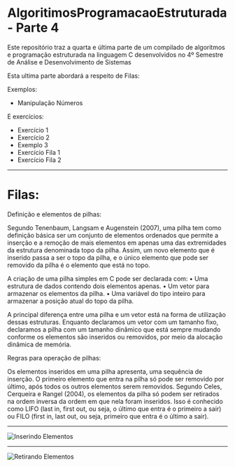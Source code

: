 # AlgoritimosProgramacaoEstruturada- Parte 4

Este repositório traz a quarta e última parte de um compilado de algoritmos e programação estruturada na linguagem C desenvolvidos no 4º Semestre de Análise e Desenvolvimento de Sistemas

Esta ultima parte abordará a respeito de Filas:

Exemplos: 
 
   - Manipulação Números
 
E exercícios:
 
   - Exercício 1
   - Exercício 2
   - Exemplo 3
   - Exercício Fila 1
   - Exercício Fila 2
    
-----------------------------------------------------------------------------------------------------------------------------------------------------------

# Filas:

Definição e elementos de pilhas:

Segundo Tenenbaum, Langsam e Augenstein (2007), uma pilha tem como definição básica ser um conjunto de elementos ordenados que permite a inserção e a remoção de mais elementos em apenas uma das extremidades da estrutura denominada topo da pilha. 
Assim, um novo elemento que é inserido passa a ser o topo da pilha, e o único elemento que pode ser removido da pilha é o elemento que está no topo.

A criação de uma pilha simples em C pode ser declarada com:
• Uma estrutura de dados contendo dois elementos apenas.
• Um vetor para armazenar os elementos da pilha.
• Uma variável do tipo inteiro para armazenar a posição atual do topo
da pilha.

A principal diferença entre uma pilha e um vetor está na forma de utilização dessas estruturas. Enquanto declaramos um vetor com um tamanho fixo, declaramos a pilha com um tamanho dinâmico que está sempre mudando conforme os elementos são inseridos ou removidos, por meio da alocação dinâmica de memória.

Regras para operação de pilhas:

Os elementos inseridos em uma pilha apresenta, uma sequência de inserção. O primeiro elemento que entra na pilha só pode ser removido por último, após todos os outros elementos serem removidos.
Segundo Celes, Cerqueira e Rangel (2004), os elementos da pilha só podem ser retirados na ordem inversa da ordem em que nela foram inseridos. Isso é conhecido como LIFO (last in, first out, ou seja, o último que entra é o primeiro a sair) ou FILO (first in, last out, ou seja, primeiro que entra é o último a sair).

-----------------------------------------------------------------------------------------------------------------------------------------------------------

![Inserindo Elementos](https://user-images.githubusercontent.com/76456917/174708324-fe567543-0734-49fe-8c79-d2dcf13c3aa7.png)

-----------------------------------------------------------------------------------------------------------------------------------------------------------

![Retirando Elementos](https://user-images.githubusercontent.com/76456917/174708429-513fa90a-475a-413e-9b5a-5a2856bd8002.png)
